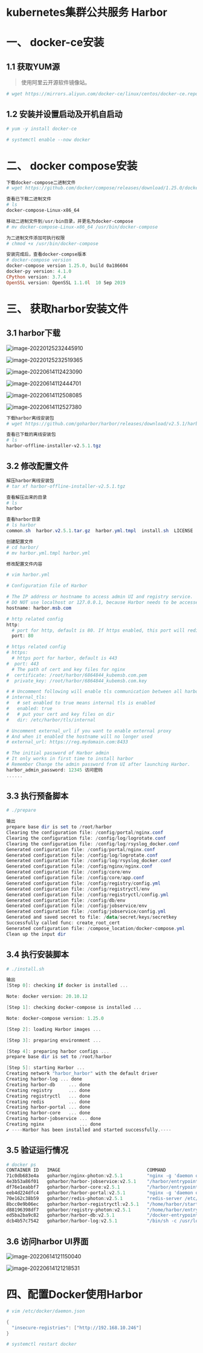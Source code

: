 # kubernetes集群公共服务 Harbor



#  一、 docker-ce安装

## 1.1 获取YUM源

> 使用阿里云开源软件镜像站。



~~~powershell
# wget https://mirrors.aliyun.com/docker-ce/linux/centos/docker-ce.repo -O /etc/yum.repos.d/docker-ce.repo
~~~



## 1.2 安装并设置启动及开机自启动



~~~powershell
# yum -y install docker-ce
~~~



~~~powershell
# systemctl enable --now docker
~~~



# 二、 docker compose安装

~~~powershell
下载docker-compose二进制文件
# wget https://github.com/docker/compose/releases/download/1.25.0/docker-compose-Linux-x86_64
~~~



~~~powershell
查看已下载二进制文件
# ls
docker-compose-Linux-x86_64
~~~



~~~powershell
移动二进制文件到/usr/bin目录，并更名为docker-compose
# mv docker-compose-Linux-x86_64 /usr/bin/docker-compose
~~~



~~~powershell
为二进制文件添加可执行权限
# chmod +x /usr/bin/docker-compose
~~~



~~~powershell
安装完成后，查看docker-compse版本
# docker-compose version
docker-compose version 1.25.0, build 0a186604
docker-py version: 4.1.0
CPython version: 3.7.4
OpenSSL version: OpenSSL 1.1.0l  10 Sep 2019
~~~



# 三、 获取harbor安装文件

## 3.1 harbor下载



![image-20220125232445910](kubernetes集群公共服务.assets/image-20220125232445910.png)

![image-20220125232519365](kubernetes集群公共服务.assets/image-20220125232519365.png)





![image-20220614112423090](kubernetes集群公共服务.assets/image-20220614112423090.png)





![image-20220614112444701](kubernetes集群公共服务.assets/image-20220614112444701.png)



![image-20220614112508085](kubernetes集群公共服务.assets/image-20220614112508085.png)



![image-20220614112527380](kubernetes集群公共服务.assets/image-20220614112527380.png)









~~~powershell
下载harbor离线安装包
# wget https://github.com/goharbor/harbor/releases/download/v2.5.1/harbor-offline-installer-v2.5.1.tgz
~~~



~~~powershell
查看已下载的离线安装包
# ls
harbor-offline-installer-v2.5.1.tgz
~~~





## 3.2   修改配置文件



~~~powershell
解压harbor离线安装包
# tar xf harbor-offline-installer-v2.5.1.tgz
~~~



~~~powershell
查看解压出来的目录
# ls
harbor 
~~~





~~~powershell
查看harbor目录
# ls harbor
common.sh  harbor.v2.5.1.tar.gz  harbor.yml.tmpl  install.sh  LICENSE  prepare
~~~



~~~powershell
创建配置文件
# cd harbor/
# mv harbor.yml.tmpl harbor.yml
~~~



~~~powershell
修改配置文件内容

# vim harbor.yml

# Configuration file of Harbor

# The IP address or hostname to access admin UI and registry service.
# DO NOT use localhost or 127.0.0.1, because Harbor needs to be accessed by external clients.
hostname: harbor.msb.com

# http related config
http:
  # port for http, default is 80. If https enabled, this port will redirect to https port
  port: 80

# https related config
# https:
  # https port for harbor, default is 443
#  port: 443
  # The path of cert and key files for nginx
#  certificate: /root/harbor/6864844_kubemsb.com.pem 
#  private_key: /root/harbor/6864844_kubemsb.com.key

# # Uncomment following will enable tls communication between all harbor components
# internal_tls:
#   # set enabled to true means internal tls is enabled
#   enabled: true
#   # put your cert and key files on dir
#   dir: /etc/harbor/tls/internal

# Uncomment external_url if you want to enable external proxy
# And when it enabled the hostname will no longer used
# external_url: https://reg.mydomain.com:8433

# The initial password of Harbor admin
# It only works in first time to install harbor
# Remember Change the admin password from UI after launching Harbor.
harbor_admin_password: 12345 访问密码
......
~~~





## 3.3  执行预备脚本



~~~powershell
# ./prepare
~~~



~~~powershell
输出
prepare base dir is set to /root/harbor
Clearing the configuration file: /config/portal/nginx.conf
Clearing the configuration file: /config/log/logrotate.conf
Clearing the configuration file: /config/log/rsyslog_docker.conf
Generated configuration file: /config/portal/nginx.conf
Generated configuration file: /config/log/logrotate.conf
Generated configuration file: /config/log/rsyslog_docker.conf
Generated configuration file: /config/nginx/nginx.conf
Generated configuration file: /config/core/env
Generated configuration file: /config/core/app.conf
Generated configuration file: /config/registry/config.yml
Generated configuration file: /config/registryctl/env
Generated configuration file: /config/registryctl/config.yml
Generated configuration file: /config/db/env
Generated configuration file: /config/jobservice/env
Generated configuration file: /config/jobservice/config.yml
Generated and saved secret to file: /data/secret/keys/secretkey
Successfully called func: create_root_cert
Generated configuration file: /compose_location/docker-compose.yml
Clean up the input dir
~~~





## 3.4  执行安装脚本



~~~powershell
# ./install.sh
~~~



~~~powershell
输出
[Step 0]: checking if docker is installed ...

Note: docker version: 20.10.12

[Step 1]: checking docker-compose is installed ...

Note: docker-compose version: 1.25.0

[Step 2]: loading Harbor images ...

[Step 3]: preparing environment ...

[Step 4]: preparing harbor configs ...
prepare base dir is set to /root/harbor

[Step 5]: starting Harbor ...
Creating network "harbor_harbor" with the default driver
Creating harbor-log ... done
Creating harbor-db     ... done
Creating registry      ... done
Creating registryctl   ... done
Creating redis         ... done
Creating harbor-portal ... done
Creating harbor-core   ... done
Creating harbor-jobservice ... done
Creating nginx             ... done
✔ ----Harbor has been installed and started successfully.----
~~~





## 3.5 验证运行情况



~~~powershell
# docker ps
CONTAINER ID   IMAGE                                COMMAND                  CREATED              STATUS                        PORTS                                                                            NAMES
71c0db683e4a   goharbor/nginx-photon:v2.5.1         "nginx -g 'daemon of…"   About a minute ago   Up About a minute (healthy)   0.0.0.0:80->8080/tcp, :::80->8080/tcp, 0.0.0.0:443->8443/tcp, :::443->8443/tcp   nginx
4e3b53a86f01   goharbor/harbor-jobservice:v2.5.1    "/harbor/entrypoint.…"   About a minute ago   Up About a minute (healthy)                                                                                    harbor-jobservice
df76e1eabbf7   goharbor/harbor-core:v2.5.1          "/harbor/entrypoint.…"   About a minute ago   Up About a minute (healthy)                                                                                    harbor-core
eeb4d224dfc4   goharbor/harbor-portal:v2.5.1        "nginx -g 'daemon of…"   About a minute ago   Up About a minute (healthy)                                                                                    harbor-portal
70e162c38b59   goharbor/redis-photon:v2.5.1         "redis-server /etc/r…"   About a minute ago   Up About a minute (healthy)                                                                                    redis
8bcc0e9b06ec   goharbor/harbor-registryctl:v2.5.1   "/home/harbor/start.…"   About a minute ago   Up About a minute (healthy)                                                                                    registryctl
d88196398df7   goharbor/registry-photon:v2.5.1      "/home/harbor/entryp…"   About a minute ago   Up About a minute (healthy)                                                                                    registry
ed5ba2ba9c82   goharbor/harbor-db:v2.5.1            "/docker-entrypoint.…"   About a minute ago   Up About a minute (healthy)                                                                                    harbor-db
dcb4b57c7542   goharbor/harbor-log:v2.5.1           "/bin/sh -c /usr/loc…"   About a minute ago   Up About a minute (healthy)   127.0.0.1:1514->10514/tcp                                                        harbor-log

~~~



## 3.6 访问harbor UI界面

![image-20220614121150040](kubernetes集群公共服务.assets/image-20220614121150040.png)



![image-20220614121218531](kubernetes集群公共服务.assets/image-20220614121218531.png)



# 四、配置Docker使用Harbor



~~~powershell
# vim /etc/docker/daemon.json

{							
  "insecure-registries": ["http://192.168.10.246"]			
}

~~~



~~~powershell
# systemctl restart docker
~~~

